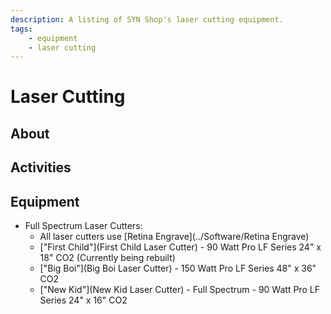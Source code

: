 ```yaml
---
description: A listing of SYN Shop's laser cutting equipment.
tags:
    - equipment
    - laser cutting
---
```

# Laser Cutting


## About
## Activities
## Equipment
* Full Spectrum Laser Cutters:
    * All laser cutters use [Retina Engrave](../Software/Retina Engrave)
    * ["First Child"](First Child Laser Cutter) -  90 Watt Pro LF Series 24" x 18" CO2 (Currently being rebuilt)
    * ["Big Boi"](Big Boi Laser Cutter) - 150 Watt Pro LF Series 48" x 36" CO2
    * ["New Kid"](New Kid Laser Cutter) - Full Spectrum -  90 Watt Pro LF Series 24" x 16" CO2
